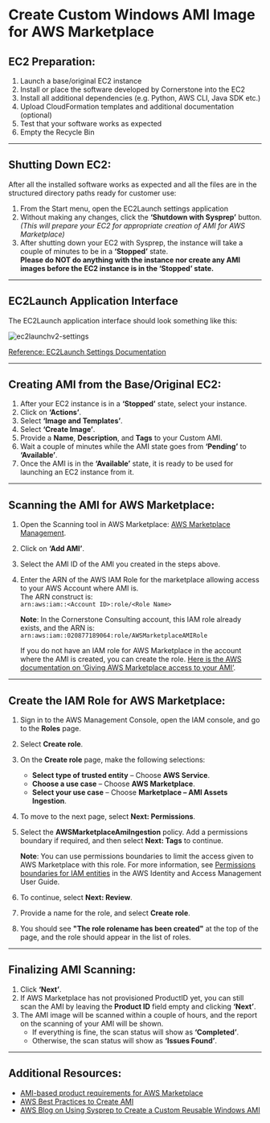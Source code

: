 # Create Custom Windows AMI Image for AWS Marketplace

## EC2 Preparation:

1. Launch a base/original EC2 instance
2. Install or place the software developed by Cornerstone into the EC2
3. Install all additional dependencies (e.g. Python, AWS CLI, Java SDK etc.)
4. Upload CloudFormation templates and additional documentation (optional)
5. Test that your software works as expected
6. Empty the Recycle Bin

---

## Shutting Down EC2:

After all the installed software works as expected and all the files are in the structured directory paths ready for customer use:

1. From the Start menu, open the EC2Launch settings application
2. Without making any changes, click the **‘Shutdown with Sysprep’** button.  
   *(This will prepare your EC2 for appropriate creation of AMI for AWS Marketplace)*
3. After shutting down your EC2 with Sysprep, the instance will take a couple of minutes to be in a **‘Stopped’** state.  
   **Please do NOT do anything with the instance nor create any AMI images before the EC2 instance is in the ‘Stopped’ state.**

---

## EC2Launch Application Interface

The EC2Launch application interface should look something like this:

![ec2launchv2-settings](https://github.com/user-attachments/assets/7c5fd0a6-ec0e-4ce1-b3a4-7fa6fb9300a1)


[Reference: EC2Launch Settings Documentation](https://docs.aws.amazon.com/AWSEC2/latest/UserGuide/ec2launch-v2-settings.html)

---

## Creating AMI from the Base/Original EC2:

1. After your EC2 instance is in a **‘Stopped’** state, select your instance.
2. Click on **‘Actions’**.
3. Select **‘Image and Templates’**.
4. Select **‘Create Image’**.
5. Provide a **Name**, **Description**, and **Tags** to your Custom AMI.
6. Wait a couple of minutes while the AMI state goes from **‘Pending’** to **‘Available’**.
7. Once the AMI is in the **‘Available’** state, it is ready to be used for launching an EC2 instance from it.

---

## Scanning the AMI for AWS Marketplace:

1. Open the Scanning tool in AWS Marketplace: [AWS Marketplace Management](https://aws.amazon.com/marketplace/management/manage-products/?#/).
2. Click on **‘Add AMI’**.
3. Select the AMI ID of the AMI you created in the steps above.
4. Enter the ARN of the AWS IAM Role for the marketplace allowing access to your AWS Account where AMI is.  
   The ARN construct is:  
   `arn:aws:iam::<Account ID>:role/<Role Name>`
   
   **Note**: In the Cornerstone Consulting account, this IAM role already exists, and the ARN is:  
   `arn:aws:iam::020877189064:role/AWSMarketplaceAMIRole`
   
   If you do not have an IAM role for AWS Marketplace in the account where the AMI is created, you can create the role. [Here is the AWS documentation on ‘Giving AWS Marketplace access to your AMI’](https://docs.aws.amazon.com/marketplace/latest/userguide/product-and-ami-policies.html).

---

## Create the IAM Role for AWS Marketplace:

1. Sign in to the AWS Management Console, open the IAM console, and go to the **Roles** page.
2. Select **Create role**.
3. On the **Create role** page, make the following selections:
   - **Select type of trusted entity** – Choose **AWS Service**.
   - **Choose a use case** – Choose **AWS Marketplace**.
   - **Select your use case** – Choose **Marketplace – AMI Assets Ingestion**.
4. To move to the next page, select **Next: Permissions**.
5. Select the **AWSMarketplaceAmiIngestion** policy. Add a permissions boundary if required, and then select **Next: Tags** to continue.
   
   **Note**: You can use permissions boundaries to limit the access given to AWS Marketplace with this role. For more information, see [Permissions boundaries for IAM entities](https://docs.aws.amazon.com/IAM/latest/UserGuide/access_policies_boundaries.html) in the AWS Identity and Access Management User Guide.

6. To continue, select **Next: Review**.
7. Provide a name for the role, and select **Create role**.
8. You should see **"The role rolename has been created"** at the top of the page, and the role should appear in the list of roles.

---

## Finalizing AMI Scanning:

1. Click **‘Next’**.
2. If AWS Marketplace has not provisioned ProductID yet, you can still scan the AMI by leaving the **Product ID** field empty and clicking **‘Next’**.
3. The AMI image will be scanned within a couple of hours, and the report on the scanning of your AMI will be shown.
   - If everything is fine, the scan status will show as **‘Completed’**.
   - Otherwise, the scan status will show as **‘Issues Found’**.

---

## Additional Resources:

- [AMI-based product requirements for AWS Marketplace](https://docs.aws.amazon.com/marketplace/latest/userguide/product-and-ami-policies.html)
- [AWS Best Practices to Create AMI](https://docs.aws.amazon.com/marketplace/latest/userguide/best-practices-for-building-your-amis.html)
- [AWS Blog on Using Sysprep to Create a Custom Reusable Windows AMI](https://repost.aws/knowledge-center/sysprep-create-install-ec2-windows-amis)
